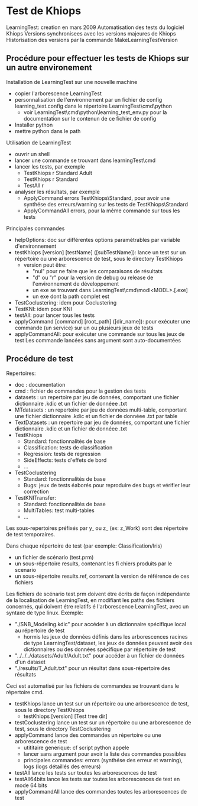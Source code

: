 Test de Khiops
==============

LearningTest: creation en mars 2009
Automatisation des tests du logiciel Khiops
Versions synchronisees avec les versions majeures de Khiops
Historisation des versions par la commande MakeLearningTestVersion


Procédure pour effectuer les tests de Khiops sur un autre environement
----------------------------------------------------------------------
Installation de LearningTest sur une nouvelle machine
- copier l'arborescence LearningTest
- personnalisation de l'environnement par un fichier de config learning_test.config dans le répertoire LearningTest\cmd\python
    - voir LearningTest\cmd\python\learning_test_env.py pour la documentation sur le contenun de ce fichier de config
- Installer python
- mettre python dans le path

Utilisation de LearningTest
- ouvrir un shell
- lancer une commande se trouvant dans learningTest\cmd
- lancer les tests, par exemple
  - TestKhiops r Standard Adult
  - TestKhiops r Standard
  - TestAll r
- analyser les résultats, par exemple
	- ApplyCommand errors TestKhiops\Standard, pour avoir une synthése des erreurs/warning sur les tests de TestKhiops\Standard
	- ApplyCommandAll errors, pour la même commande sur tous les tests

Principales commandes
  - helpOptions: doc sur différentes options paramètrables par variable d'environnement
  - testKhiops [version] [testName] ([subTestName]): lance un test sur un répertoire ou une arborescence de test, sous le directory TestKhiops
     - version peut être:
       - "nul" pour ne faire que les comparaisons de résultats
       - "d" ou "r" pour la version de debug ou release de l'environnement de développement
       - un exe se trouvant dans LearningTest\cmd\modl\<MODL>.<version>[.exe]
       - un exe dont la path complet est <version>
  - TestCoclustering: idem pour Coclustering
  - TestKNI: idem pour KNI
  - testAll: pour lancer tous les tests
  - applyCommand [command] [root_path] ([dir_name]): pour exécuter une commande (un service) sur un ou plusieurs jeux de tests
  - applyCommandAll: pour exécuter une commande sur tous les jeux de test
Les commande lancées sans argument sont auto-documentées


Procédure de test
-----------------
Repertoires:
  - doc : documentation
  - cmd : fichier de commandes pour la gestion des tests
  - datasets : un repertoire par jeu de données, comportant une fichier dictionnaire .kdic et un fichier de donnéee .txt
  - MTdatasets : un repertoire par jeu de données multi-table, comportant une fichier dictionnaire .kdic et un fichier de donnéee .txt par table
  - TextDatasets : un repertoire par jeu de données, comportant une fichier dictionnaire .kdic et un fichier de donnéee .txt
  - TestKhiops
  	- Standard: fonctionnalités de base
  	- Classification: tests de classification
  	- Regression: tests de regression
  	- SideEffects: tests d'effets de bord
  	- ...
  - TestCoclustering
	  - Standard: fonctionnalités de base
  	- Bugs: jeux de tests éaborés pour reproduire des bugs et vérifier leur correction
  - TestKNITransfer:
  	- Standard: fonctionnalités de base
  	- MultiTables: test multi-tables
  	- ...

Les sous-repertoires préfixés par y_ ou z_ (ex: z_Work) sont des répertoire de test temporaires.

Dans chaque répertoire de test (par exemple: Classification/Iris)
 - un fichier de scénario (test.prm)
 - un sous-répertoire results, contenant les fi chiers produits par le scenario
 - un sous-répertoire results.ref, contenant la version de référence de ces fichiers

Les fichiers de scénario test.prm doivent étre écrits de façon indépendante de la localisation de LearningTest, en modifiant les paths des fichiers concernés, qui doivent étre relatifs é l'arborescence LearningTest, avec un syntaxe de type linux.
Exemple:
 - "./SNB_Modeling.kdic" pour accéder à un dictionnaire spécifique local au répertoire de test
    - hormis les jeux de données définis dans les arborescences racines de type LearningTest/dataset, les jeux de données peuvent avoir des dictionnaires ou des données spécifique par répertoire de test
 - "../../../datasets/Adult/Adult.txt" pour accéder à un fichier de données d'un dataset
 - "./results/T_Adult.txt" pour un résultat dans sous-répertoire des résultats

Ceci est automatisé par les fichiers de commandes se trouvant dans le répertoire cmd.
- testKhiops lance un test sur un répertoire ou une arborescence de test, sous le directory TestKhiops
  - testKhiops [version] [Test tree dir]
- testCoclustering lance un test sur un répertoire ou une arborescence de test, sous le directory TestCoclustering
- applyCommand lance des commandes un répertoire ou une arborescence de test
    - utititaire generique: cf script python appele
    - lancer sans argument pour avoir la liste des commandes possibles
    - principales commandes: errors (synthése des erreur et warning), logs (logs détaillés des erreurs)
- testAll lance les tests sur toutes les arborescences de test
- testAll64bits lance les tests sur toutes les arborescences de test en mode 64 bits
- applyCommandAll lance des commandes toutes les arborescences de test

